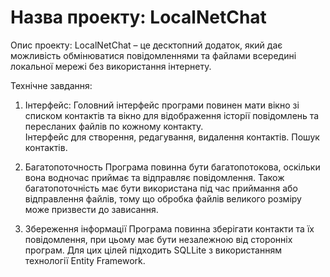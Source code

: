 # Назва проекту: LocalNetChat
Опис проекту: LocalNetChat – це десктопний додаток, який дає можливість обмінюватися повідомленнями та файлами всередині локальної мережі без використання інтернету.

Технічне завдання:
1. Інтерфейс: 
Головний інтерфейс програми повинен мати вікно зі списком контактів та вікно для відображення історії повідомлень та пересланих файлів по кожному контакту.  
Інтерфейс для створення, редагування, видалення контактів.
Пошук контактів.

3. Багатопоточность
Програма повинна бути багатопотокова, оскільки вона водночас приймає та відправляє повідомлення. Також багатопоточність має бути використана під час приймання або відправлення файлів, тому що обробка файлів великого розміру може призвести до зависання.

4. Збереження інформації
Програма повинна зберігати контакти та їх повідомлення, при цьому має бути незалежною від сторонніх програм. Для цих цілей підходить SQLLite з використанням технології Entity Framework.  

